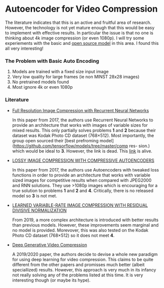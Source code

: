 # Autoencoder for Video Compression

The literature indicates that this is an active and fruitful area of research. However, the technology is not yet mature enough that this would be easy to implement with effective results. In particular the issue is that no one is thinking about 4k image compression (or even 1080p). I will try some experiements with the basic and [open source model](https://github.com/tensorflow/models/tree/2390974a/compression) in this area. I found this all very interesting!

### The Problem with Basic Auto Encoding

1. Models are trained with a fixed size input image
2. Very low quality for large frames (ie non MINST 28x28 images)
3. No pretrained models found
4. Most ignore 4k or even 1080p

### Literature

- [Full Resolution Image Compression with Recurrent Neural Networks](https://arxiv.org/pdf/1608.05148v2.pdf) 

  In this paper from 2017, the authors use Recurrent Neural Networks to provide an architecture that works with images of variable sizes for mixed results. This only partially solves problems **1** and **2** because their dataset was Kodak Photo CD dataset (768×512).  Most importantly, the group open sourced their [best prefroming model](https://github.com/tensorflow/models/tree/master/comp res- sion.) which would be ideal to **3**. However, the link is dead. This [link](https://github.com/tensorflow/models/tree/2390974a/compression) is alive.

- [LOSSY IMAGE COMPRESSION WITH COMPRESSIVE AUTOENCODERS](https://arxiv.org/pdf/1703.00395v1.pdf)

  In this paper from 2017, the authors use Autoencoders with tweaked loss functions in order to provide an architecture that works with variable sized images for competitive results when compared with JPEG2000 and RNN solutions. They use >1080p images which is encouraging for a true solution to problems **1** and **2** and **4**. Critically, there is no released model so **3** is not met.

- [LEARNED VARIABLE-RATE IMAGE COMPRESSION WITH RESIDUAL DIVISIVE NORMALIZATION](https://arxiv.org/pdf/1912.05688v1.pdf) 

  From 2019, a more complex architecture is introduced with better results than previous models. However, these improvements seem marginal and no model is provided. Morevover, this was also tested on the Kodak Photo CD dataset (768×512) so it does not meet **4**. 

- [Deep Generative Video Compression](https://studios.disneyresearch.com/wp-content/uploads/2020/03/Deep-Generative-Video-Compression.pdf)

  A 2019/2020 paper, the authors decide to devise a whole new paradigm for using deep learning for video compression. This claims to be quite different from the other papers and promisses much better (albeit speciallized) results. However, this approach is very much in its infancy not really solving any of the problems listed at this time. It is very interesting though (or maybe its hype). 
